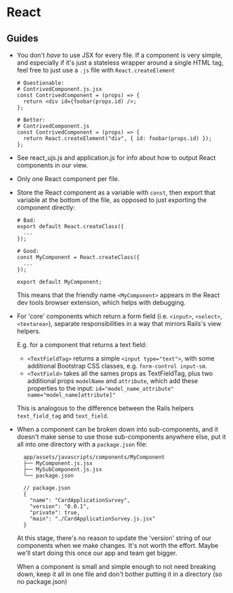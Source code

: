 # React

## Guides

-   You don't *have* to use JSX for every file. If a component is very simple,
    and especially if it's just a stateless wrapper around a single HTML tag,
    feel free to just use a `.js` file with `React.createElement`

        # Questionable:
        # ContrivedComponent.js.jsx
        const ContrivedComponent = (props) => {
          return <div id={foobar(props.id) />;
        };

        # Better:
        # ContrivedComponent.js
        const ContrivedComponent = (props) => {
          return React.createElement("div", { id: foobar(props.id) });
        };

-   See react_ujs.js and application.js for info about how to output React
    components in our view.

-   Only one React component per file.

-   Store the React component as a variable with `const`, then export that
    variable at the bottom of the file, as opposed to just exporting the
    component directly:

        # Bad:
        export default React.createClass({
          ...
        });

        # Good:
        const MyComponent = React.createClass({
          ...
        });

        export default MyComponent;

    This means that the friendly name `<MyComponent>` appears in the React dev
    tools browser extension, which helps with debugging.

-   For 'core' components which return a form field (i.e. `<input>`, `<select>`,
    `<textarea>`), separate responsibilities in a way that mirrors Rails's
    view helpers.

    E.g. for a component that returns a text field:

    - `<TextFieldTag>` returns a simple `<input type="text">`, with some
      additional Bootstrap CSS classes, e.g. `form-control input-sm`.
    - `<TextField>` takes all the sames props as TextFieldTag, plus two
      additional props `modelName` and `attribute`, which add these properties
      to the input: `id="model_name_attribute" name="model_name[attribute]"`

    This is analogous to the difference between the Rails helpers
    `text_field_tag` and `text_field`.

- When a component can be broken down into sub-components, and it doesn't
  make sense to use those sub-components anywhere else, put it all into one
  directory with a `package.json` file:

        app/assets/javascripts/components/MyComponent
        ├── MyComponent.js.jsx
        ├── MySubComponent.js.jsx
        └── package.json

        // package.json
        {
          "name": "CardApplicationSurvey",
          "version": "0.0.1",
          "private": true,
          "main": "./CardApplicationSurvey.js.jsx"
        }

  At this stage, there's no reason to update the 'version' string of our
  components when we make changes. It's not worth the effort. Maybe we'll start
  doing this once our app and team get bigger.

  When a component is small and simple enough to not need breaking down, keep
  it all in one file and don't bother putting it in a directory (so no
  package.json)
